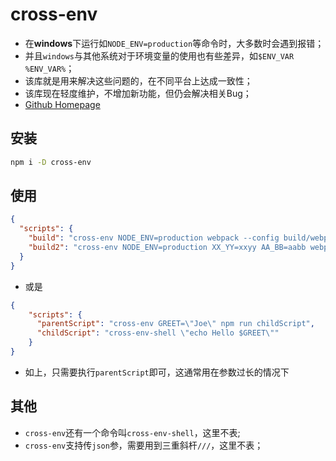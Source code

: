 # cross-env

* 在**windows**下运行如`NODE_ENV=production`等命令时，大多数时会遇到报错；
* 并且`windows`与其他系统对于环境变量的使用也有些差异，如`$ENV_VAR` `%ENV_VAR%`；
* 该库就是用来解决这些问题的，在不同平台上达成一致性；
* 该库现在轻度维护，不增加新功能，但仍会解决相关Bug；
* [Github Homepage](https://github.com/kentcdodds/cross-env)

## 安装

```bash
npm i -D cross-env
```

## 使用

```json
{
  "scripts": {
    "build": "cross-env NODE_ENV=production webpack --config build/webpack.config.js",
    "build2": "cross-env NODE_ENV=production XX_YY=xxyy AA_BB=aabb webpack --config build/webpack.config.js"
  }
}
```

* 或是

```json
{
    "scripts": {
      "parentScript": "cross-env GREET=\"Joe\" npm run childScript",
      "childScript": "cross-env-shell \"echo Hello $GREET\""
    }
}
```

* 如上，只需要执行`parentScript`即可，这通常用在参数过长的情况下

## 其他 

* `cross-env`还有一个命令叫`cross-env-shell`，这里不表;
* `cross-env`支持传`json`参，需要用到三重斜杆`///`，这里不表；
